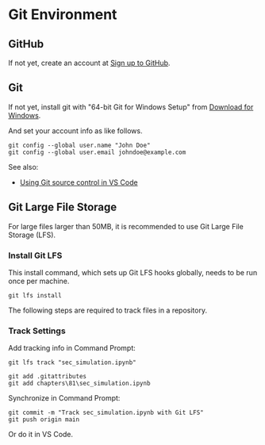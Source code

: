 # Git Environment

## GitHub

If not yet, create an account at <a href="https://github.com/signup">Sign up to GitHub</a>.

## Git

If not yet, install git with "64-bit Git for Windows Setup" from <a href="https://git-scm.com/downloads/win">Download for Windows</a>.

And set your account info as like follows.

```none
git config --global user.name "John Doe"
git config --global user.email johndoe@example.com
```

See also:
* <a href="https://code.visualstudio.com/docs/sourcecontrol/overview">Using Git source control in VS Code</a>

## Git Large File Storage

For large files larger than 50MB, it is recommended to use Git Large File Storage (LFS). 

### Install Git LFS

This install command, which sets up Git LFS hooks globally, needs to be run once per machine.

```none
git lfs install
```

The following steps are required to track files in a repository.

### Track Settings

Add tracking info in Command Prompt:

```none
git lfs track "sec_simulation.ipynb"
```

```none
git add .gitattributes
git add chapters\81\sec_simulation.ipynb
```

Synchronize in Command Prompt:

```none
git commit -m "Track sec_simulation.ipynb with Git LFS"
git push origin main
```

Or do it in VS Code.